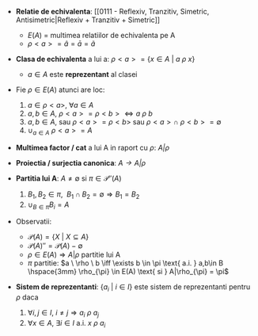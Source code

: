- **Relatie de echivalenta**: [[0111 - Reflexiv, Tranzitiv, Simetric, Antisimetric|Reflexiv + Tranzitiv + Simetric]]
	- $E(A)$ = multimea relatiilor de echivalenta pe A
	- $\rho <a> = \hat{a} = \bar a = \tilde{a}$
- **Clasa de echivalenta** a lui a: $\rho <a> = \{x \in A \ | \ a \ \rho \ x\}$
	- $a \in A$ este **reprezentant** al clasei

- Fie $\rho \in E(A)$ atunci are loc:
	1. $a \in \rho<a>, \ \forall a \in A$
	2. $a,b \in A, \ \rho<a> = \rho<b> \iff a \ \rho \ b$
	3. $a,b \in A,$ sau $\rho <a> = \rho <b>$ sau $\rho <a> \cap \ \rho <b> = \emptyset$
	4. $\cup _{a \in A} \ \rho <a> = A$

- **Multimea factor / cat** a lui A in raport cu $\rho$: *$A|\rho$*
- **Proiectia / surjectia canonica**: *$A \rightarrow A|\rho$*

- **Partitia lui A**: $A \ne \emptyset$ si $\pi \in \mathcal{P}''(A)$
	1. $B_1, B_2 \in \pi, \ \ B_1 \cap B_2 = \emptyset \Rightarrow B_1 = B_2$
	2. $\cup _{B \in \pi} B_i = A$
- Observatii:
	- $\mathcal{P}(A) = \{X \ | \ X \subseteq A\}$
	- $\mathcal{P}(A)'' = \mathcal{P}(A) - \emptyset$
	- $\rho \in E(A) \Rightarrow A|\rho$ partitie lui A
	- $\pi$ partitie: $a \ \rho \ b \iff \exists b \in \pi \text{ a.i. } a,b\in B \hspace{3mm} \rho_{\pi} \in E(A) \text{ si } A|\rho_{\pi} = \pi$

- **Sistem de reprezentanti**: $\{a_i \ | \ i \in I\}$ este sistem de reprezentanti pentru $\rho$ daca
	1. $\forall i, j \in I, \ i \ne j \Rightarrow a_i \ \rho \ a_j$
	2. $\forall x \in A, \ \exists i \in I \text{ a.i. } x \ \rho \ a_i$

